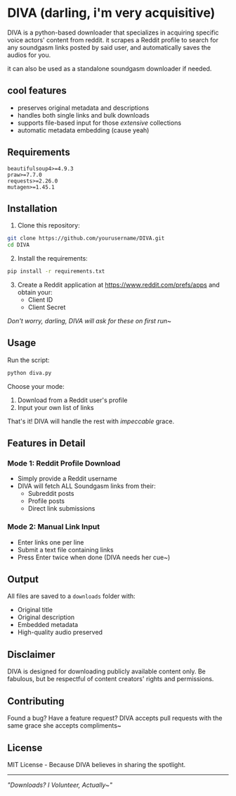 # DIVA (darling, i'm very acquisitive)

DIVA is a python-based downloader that specializes in acquiring specific voice actors' content from reddit. it scrapes a Reddit profile to search for any soundgasm links posted by said user, and automatically saves the audios for you.

it can also be used as a standalone soundgasm downloader if needed.


## cool features

* preserves original metadata and descriptions
* handles both single links and bulk downloads
* supports file-based input for those *extensive* collections
* automatic metadata embedding (cause yeah)

## Requirements

```
beautifulsoup4>=4.9.3
praw>=7.7.0
requests>=2.26.0
mutagen>=1.45.1
```

## Installation

1. Clone this repository:
```bash
git clone https://github.com/yourusername/DIVA.git
cd DIVA
```

2. Install the requirements:
```bash
pip install -r requirements.txt
```

3. Create a Reddit application at https://www.reddit.com/prefs/apps and obtain your:
   * Client ID
   * Client Secret

*Don't worry, darling, DIVA will ask for these on first run~*

## Usage

Run the script:
```bash
python diva.py
```

Choose your mode:
1. Download from a Reddit user's profile
2. Input your own list of links

That's it! DIVA will handle the rest with *impeccable* grace.

## Features in Detail

### Mode 1: Reddit Profile Download
* Simply provide a Reddit username
* DIVA will fetch ALL Soundgasm links from their:
  * Subreddit posts
  * Profile posts
  * Direct link submissions

### Mode 2: Manual Link Input
* Enter links one per line
* Submit a text file containing links
* Press Enter twice when done (DIVA needs her cue~)

## Output

All files are saved to a `downloads` folder with:
* Original title
* Original description
* Embedded metadata
* High-quality audio preserved

## Disclaimer

DIVA is designed for downloading publicly available content only. Be fabulous, but be respectful of content creators' rights and permissions.

## Contributing

Found a bug? Have a feature request? DIVA accepts pull requests with the same grace she accepts compliments~

## License

MIT License - Because DIVA believes in sharing the spotlight.

---
*"Downloads? I Volunteer, Actually~"*